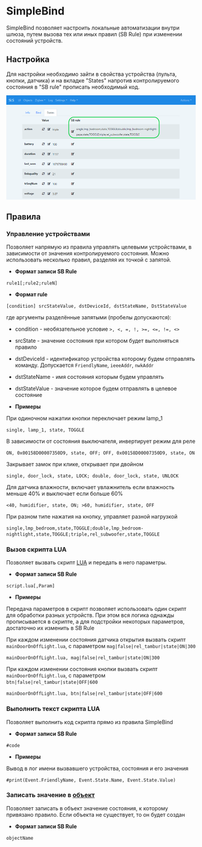 # SimpleBind

SimpleBind позволяет настроить локальные автоматизации внутри шлюза, путем вызова тех или иных правил (SB Rule) при изменении состояний устройств.

## Настройка

Для настройки необходимо зайти в свойства устройства (пульта, кнопки, датчика) и на вкладке "States" напротив контролируемого состояния в "SB rule" прописать необходимый код.

![sb_rules](/img/sb_rules.png)

## Правила

### Управление устройствами

Позволяет напрямую из правила управлять целевыми устройствами, в зависимости от значения контролируемого состояния. Можно использовать несколько правил, разделяя их точкой с запятой.

- **Формат записи SB Rule**

```text
rule1[;rule2;ruleN]
```

- **Формат rule**

```text
[condition] srcStateValue, dstDeviceId, dstStateName, DstStateValue
```

где аргументы разделённые запятыми (пробелы допускаются):

- condition - необязательное условие `>, <, =, !, >=, <=, !=, <>`
- srcState - значение состояния при котором будет выполняться правило
- dstDeviceId - идентификатор устройства которому будем отправлять команду. Допускается `FriendlyName`, `ieeeAddr`, `nwkAddr`
- dstStateName - имя состояния которым будем управлять
- dstStateValue - значение которое будем отправлять в целевое состояние

- **Примеры**

При одиночном нажатии кнопки переключает режим lamp_1

```text
single, lamp_1, state, TOGGLE
```

В зависимости от состояния выключателя, инвертирует режим для реле

```text
ON, 0x00158D00007350D9, state, OFF; OFF, 0x00158D00007350D9, state, ON
```

Закрывает замок при клике, открывает при двойном

```text
single, door_lock, state, LOCK; double, door_lock, state, UNLOCK
```

Для датчика влажности, включает увлажнитель если влажность меньше 40% и выключает если больше 60%

```text
<40, humidifier, state, ON; >60, humidifier, state, OFF
```

При разном типе нажатия на кнопку, управляет разной нагрузкой

```text
single,lmp_bedroom,state,TOGGLE;double,lmp_bedroom-nightlight,state,TOGGLE;triple,rel_subwoofer,state,TOGGLE
```

### Вызов скрипта LUA

Позволяет вызвать скрипт [LUA](/lua.md) и передать в него параметры.

- **Формат записи SB Rule**

```text
script.lua[,Param]
```

- **Примеры**

Передача параметров в скрипт позволяет использовать один скрипт для обработки разных устройств. При этом вся логика однажды прописывается в скрипте, а для подстройки некоторых параметров, достаточно их изменить в SB Rule

При каждом изменении состояния датчика открытия вызвать скрипт `mainDoorOnOffLight.lua`, с параметром `mag|false|rel_tambur|state|ON|300`

```text
mainDoorOnOffLight.lua, mag|false|rel_tambur|state|ON|300
```

При каждом изменении состояния кнопки вызвать скрипт `mainDoorOnOffLight.lua`, с параметром `btn|false|rel_tambur|state|OFF|600`

```text
mainDoorOnOffLight.lua, btn|false|rel_tambur|state|OFF|600
```

### Выполнить текст скрипта LUA

Позволяет выполнить код скрипта прямо из правила SimpleBind

- **Формат записи SB Rule**

```text
#code
```

- **Примеры**

Вывод в лог имени вызвавшего устройства, состояния и его значения

```text
#print(Event.FriendlyName, Event.State.Name, Event.State.Value)
```

### Записать значение в [объект](/objects.md)

Позволяет записать в объект значение состояния, к которому привязано правило. Если объекта не существует, то он будет создан

- **Формат записи SB Rule**

```text
objectName
```
